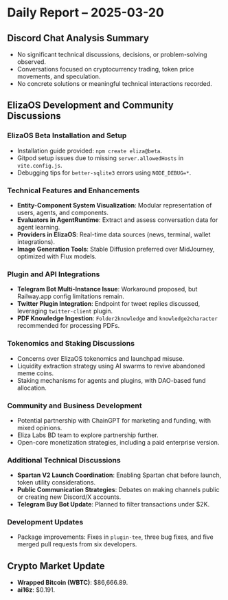 # Daily Report – 2025-03-20

## Discord Chat Analysis Summary

- No significant technical discussions, decisions, or problem-solving observed.
- Conversations focused on cryptocurrency trading, token price movements, and speculation.
- No concrete solutions or meaningful technical interactions recorded.

## ElizaOS Development and Community Discussions

### ElizaOS Beta Installation and Setup

- Installation guide provided: `npm create eliza@beta`.
- Gitpod setup issues due to missing `server.allowedHosts` in `vite.config.js`.
- Debugging tips for `better-sqlite3` errors using `NODE_DEBUG=*`.

### Technical Features and Enhancements

- **Entity-Component System Visualization**: Modular representation of users, agents, and components.
- **Evaluators in AgentRuntime**: Extract and assess conversation data for agent learning.
- **Providers in ElizaOS**: Real-time data sources (news, terminal, wallet integrations).
- **Image Generation Tools**: Stable Diffusion preferred over MidJourney, optimized with Flux models.

### Plugin and API Integrations

- **Telegram Bot Multi-Instance Issue**: Workaround proposed, but Railway.app config limitations remain.
- **Twitter Plugin Integration**: Endpoint for tweet replies discussed, leveraging `twitter-client` plugin.
- **PDF Knowledge Ingestion**: `Folder2knowledge` and `knowledge2character` recommended for processing PDFs.

### Tokenomics and Staking Discussions

- Concerns over ElizaOS tokenomics and launchpad misuse.
- Liquidity extraction strategy using AI swarms to revive abandoned meme coins.
- Staking mechanisms for agents and plugins, with DAO-based fund allocation.

### Community and Business Development

- Potential partnership with ChainGPT for marketing and funding, with mixed opinions.
- Eliza Labs BD team to explore partnership further.
- Open-core monetization strategies, including a paid enterprise version.

### Additional Technical Discussions

- **Spartan V2 Launch Coordination**: Enabling Spartan chat before launch, token utility considerations.
- **Public Communication Strategies**: Debates on making channels public or creating new Discord/X accounts.
- **Telegram Buy Bot Update**: Planned to filter transactions under $2K.

### Development Updates

- Package improvements: Fixes in `plugin-tee`, three bug fixes, and five merged pull requests from six developers.

## Crypto Market Update

- **Wrapped Bitcoin (WBTC)**: $86,666.89.
- **ai16z**: $0.191.

